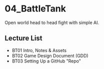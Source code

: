 # 04_BattleTank
Open world head to head fight with simple AI.
## Lecture List
* BT01 Intro, Notes & Assets
* BT02 Game Design Document (GDD)
* BT03 Setting Up a GitHub "Repo"
